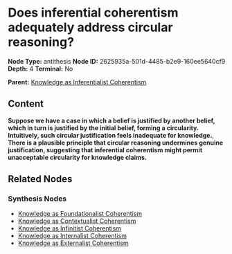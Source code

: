 # Does inferential coherentism adequately address circular reasoning?

**Node Type:** antithesis
**Node ID:** 2625935a-501d-4485-b2e9-160ee5640cf9
**Depth:** 4
**Terminal:** No

**Parent:** [Knowledge as Inferentialist Coherentism](knowledge-as-inferentialist-coherentism-synthesis-e58bf16a-980e-451a-a194-3fcb2d1145f2.md)

## Content

**Suppose we have a case in which a belief is justified by another belief, which in turn is justified by the initial belief, forming a circularity. Intuitively, such circular justification feels inadequate for knowledge.**, **There is a plausible principle that circular reasoning undermines genuine justification, suggesting that inferential coherentism might permit unacceptable circularity for knowledge claims.**

## Related Nodes

### Synthesis Nodes

- [Knowledge as Foundationalist Coherentism](knowledge-as-foundationalist-coherentism-synthesis-e0d33c59-0a49-4fa7-a684-4d6e827b6cb4.md)
- [Knowledge as Contextualist Coherentism](knowledge-as-contextualist-coherentism-synthesis-dc476ecb-60ec-4763-b7bb-9a3ebdebcd31.md)
- [Knowledge as Infinitist Coherentism](knowledge-as-infinitist-coherentism-synthesis-8855187a-89d9-4157-8479-bde40ebd53a9.md)
- [Knowledge as Internalist Coherentism](knowledge-as-internalist-coherentism-synthesis-ef2d6506-06f1-4c70-9320-3464d7a63d58.md)
- [Knowledge as Externalist Coherentism](knowledge-as-externalist-coherentism-synthesis-1847480d-cf81-4127-a63e-89060669bac4.md)

